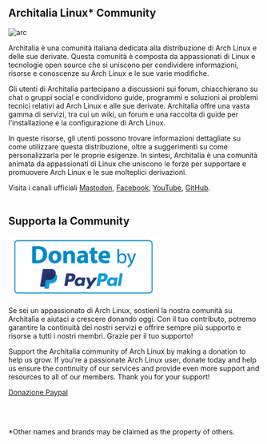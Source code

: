 ## Architalia Linux* Community

![arc](https://github.com/ArchItalia/site/assets/117321045/9f556b02-d9da-46d5-9d7c-f5f605e930ac)


Architalia è una comunità italiana dedicata alla distribuzione di Arch Linux e delle sue derivate. Questa comunità è composta da appassionati di Linux e tecnologie open source che si uniscono per condividere informazioni, risorse e conoscenze su Arch Linux e le sue varie modifiche. 

Gli utenti di Architalia partecipano a discussioni sui forum, chiacchierano su chat o gruppi social e condividono guide, programmi e soluzioni ai problemi tecnici relativi ad Arch Linux e alle sue derivate. Architalia offre una vasta gamma di servizi, tra cui un wiki, un forum e una raccolta di guide per l'installazione e la configurazione di Arch Linux. 

In queste risorse, gli utenti possono trovare informazioni dettagliate su come utilizzare questa distribuzione, oltre a suggerimenti su come personalizzarla per le proprie esigenze. In sintesi, Architalia è una comunità animata da appassionati di Linux che uniscono le forze per supportare e promuovere Arch Linux e le sue molteplici derivazioni.

Visita i canali ufficiali <a rel="me" href="https://mastodon.social/@architalia">Mastodon</a>, [Facebook](https://www.facebook.com/groups/architalia), [YouTube](https://www.youtube.com/@ArchItalia), [GitHub](https://github.com/ArchItalia).
<br><br>



## Supporta la Community

[![paypal-donation-button](images/pp.png)](https://www.paypal.com/donate/?hosted_button_id=3C4YAF9NXMEWL) 


Se sei un appassionato di Arch Linux, sostieni la nostra comunità su Architalia e aiutaci a crescere donando oggi. Con il tuo contributo, potremo garantire la continuità dei nostri servizi e offrire sempre più supporto e risorse a tutti i nostri membri. Grazie per il tuo supporto!

Support the Architalia community of Arch Linux by making a donation to help us grow. If you're a passionate Arch Linux user, donate today and help us ensure the continuity of our services and provide even more support and resources to all of our members. Thank you for your support!

[Donazione Paypal](https://www.paypal.com/donate/?hosted_button_id=3C4YAF9NXMEWL)

<br><br>

*Other names and brands may be claimed as the property of others.
